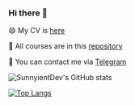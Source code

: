 ### Hi there 👋

😄 My CV is [here](https://drive.google.com/drive/folders/1HRgLCCWMBoHAiMu1uBu3SAzgjA6Cv46t?usp=sharing)

📖 All courses are in this [repository](https://github.com/SunnyientDev/all_courses)

💌 You can contact me via [Telegram](https://t.me/Sunny_Oronovskaya)

![SunnyientDev's GitHub stats](https://github-readme-stats.vercel.app/api?username=SunnyientDev&show_icons=true&theme=dark)

[![Top Langs](https://github-readme-stats.vercel.app/api/top-langs/?username=SunnyientDev&langs_count=15&theme=dark&layout=compact)](https://github.com/anuraghazra/github-readme-stats)  
